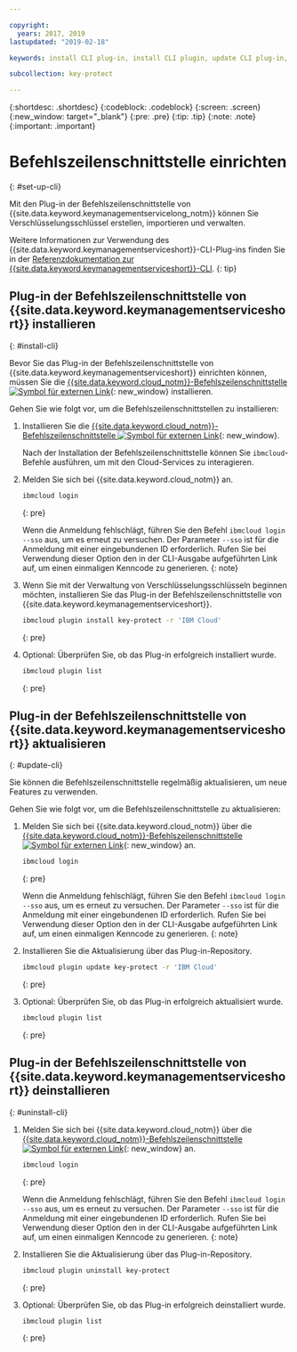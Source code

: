 ```yaml
---

copyright:
  years: 2017, 2019
lastupdated: "2019-02-18"

keywords: install CLI plug-in, install CLI plugin, update CLI plug-in, update CLI plugin, uninstall CLI plug-in, uninstall CLI plugin, Key Protect CLI plug-in, Key Protect CLI plugin, KMS plug-in, KMS plugin

subcollection: key-protect

---
```


{:shortdesc: .shortdesc}
{:codeblock: .codeblock}
{:screen: .screen}
{:new_window: target="_blank"}
{:pre: .pre}
{:tip: .tip}
{:note: .note}
{:important: .important}

# Befehlszeilenschnittstelle einrichten
{: #set-up-cli}

Mit den Plug-in der Befehlszeilenschnittstelle von {{site.data.keyword.keymanagementservicelong_notm}} können Sie Verschlüsselungsschlüssel erstellen, importieren und verwalten.

Weitere Informationen zur Verwendung des {{site.data.keyword.keymanagementserviceshort}}-CLI-Plug-ins finden Sie in der [Referenzdokumentation zur {{site.data.keyword.keymanagementserviceshort}}-CLI](/docs/services/key-protect?topic=key-protect-cli-reference).
{: tip}

## Plug-in der Befehlszeilenschnittstelle von {{site.data.keyword.keymanagementserviceshort}} installieren
{: #install-cli}

Bevor Sie das Plug-in der Befehlszeilenschnittstelle von {{site.data.keyword.keymanagementserviceshort}} einrichten können, müssen Sie die [{{site.data.keyword.cloud_notm}}-Befehlszeilenschnittstelle ![Symbol für externen Link](../../icons/launch-glyph.svg "Symbol für externen Link")](/docs/cli?topic=cloud-cli-overview){: new_window} installieren. 

Gehen Sie wie folgt vor, um die Befehlszeilenschnittstellen zu installieren:

1. Installieren Sie die [{{site.data.keyword.cloud_notm}}-Befehlszeilenschnittstelle ![Symbol für externen Link](../../icons/launch-glyph.svg "Symbol für externen Link")](/docs/cli?topic=cloud-cli-overview){: new_window}.

    Nach der Installation der Befehlszeilenschnittstelle können Sie `ibmcloud`-Befehle ausführen, um mit den Cloud-Services zu interagieren.

2. Melden Sie sich bei {{site.data.keyword.cloud_notm}} an.

    ```sh
    ibmcloud login 
    ```
    {: pre}

    Wenn die Anmeldung fehlschlägt, führen Sie den Befehl `ibmcloud login --sso` aus, um es erneut zu versuchen. Der Parameter `--sso` ist für die Anmeldung mit einer eingebundenen ID erforderlich. Rufen Sie bei Verwendung dieser Option den in der CLI-Ausgabe aufgeführten Link auf, um einen einmaligen Kenncode zu generieren.
    {: note}

3. Wenn Sie mit der Verwaltung von Verschlüsselungsschlüsseln beginnen möchten, installieren Sie das Plug-in der Befehlszeilenschnittstelle von {{site.data.keyword.keymanagementserviceshort}}.

    ```sh
    ibmcloud plugin install key-protect -r 'IBM Cloud'
    ```
    {: pre}

4. Optional: Überprüfen Sie, ob das Plug-in erfolgreich installiert wurde.

    ```sh
    ibmcloud plugin list
    ```
    {: pre}

## Plug-in der Befehlszeilenschnittstelle von {{site.data.keyword.keymanagementserviceshort}} aktualisieren
{: #update-cli}

Sie können die Befehlszeilenschnittstelle regelmäßig aktualisieren, um neue Features zu verwenden.

Gehen Sie wie folgt vor, um die Befehlszeilenschnittstelle zu aktualisieren:

1. Melden Sie sich bei {{site.data.keyword.cloud_notm}} über die [{{site.data.keyword.cloud_notm}}-Befehlszeilenschnittstelle ![Symbol für externen Link](../../icons/launch-glyph.svg "Symbol für externen Link")](/docs/cli?topic=cloud-cli-overview){: new_window} an.

    ```sh
    ibmcloud login 
    ```
    {: pre}

    Wenn die Anmeldung fehlschlägt, führen Sie den Befehl `ibmcloud login --sso` aus, um es erneut zu versuchen. Der Parameter `--sso` ist für die Anmeldung mit einer eingebundenen ID erforderlich. Rufen Sie bei Verwendung dieser Option den in der CLI-Ausgabe aufgeführten Link auf, um einen einmaligen Kenncode zu generieren.
    {: note}

2. Installieren Sie die Aktualisierung über das Plug-in-Repository.

    ```sh
    ibmcloud plugin update key-protect -r 'IBM Cloud'
    ```
    {: pre}

3. Optional: Überprüfen Sie, ob das Plug-in erfolgreich aktualisiert wurde.

    ```sh
    ibmcloud plugin list
    ```
    {: pre}

## Plug-in der Befehlszeilenschnittstelle von {{site.data.keyword.keymanagementserviceshort}} deinstallieren
{: #uninstall-cli}

1. Melden Sie sich bei {{site.data.keyword.cloud_notm}} über die [{{site.data.keyword.cloud_notm}}-Befehlszeilenschnittstelle ![Symbol für externen Link](../../icons/launch-glyph.svg "Symbol für externen Link")](/docs/cli?topic=cloud-cli-overview){: new_window} an.

    ```sh
    ibmcloud login 
    ```
    {: pre}

    Wenn die Anmeldung fehlschlägt, führen Sie den Befehl `ibmcloud login --sso` aus, um es erneut zu versuchen. Der Parameter `--sso` ist für die Anmeldung mit einer eingebundenen ID erforderlich. Rufen Sie bei Verwendung dieser Option den in der CLI-Ausgabe aufgeführten Link auf, um einen einmaligen Kenncode zu generieren.
    {: note}

2. Installieren Sie die Aktualisierung über das Plug-in-Repository.

    ```sh
    ibmcloud plugin uninstall key-protect
    ```
    {: pre}

3. Optional: Überprüfen Sie, ob das Plug-in erfolgreich deinstalliert wurde.

    ```sh
    ibmcloud plugin list
    ```
    {: pre}
